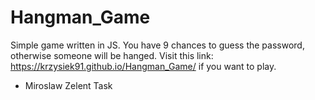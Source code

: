 # Hangman_Game

Simple game written in JS. You have 9 chances to guess the password, otherwise someone will be hanged.
Visit this link: https://krzysiek91.github.io/Hangman_Game/ if you want to play.

- Miroslaw Zelent Task

